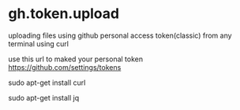 # gh.token.upload
uploading files using github personal access token(classic) from any terminal using curl


use this url to maked your personal token https://github.com/settings/tokens



sudo apt-get install curl


sudo apt-get install jq
